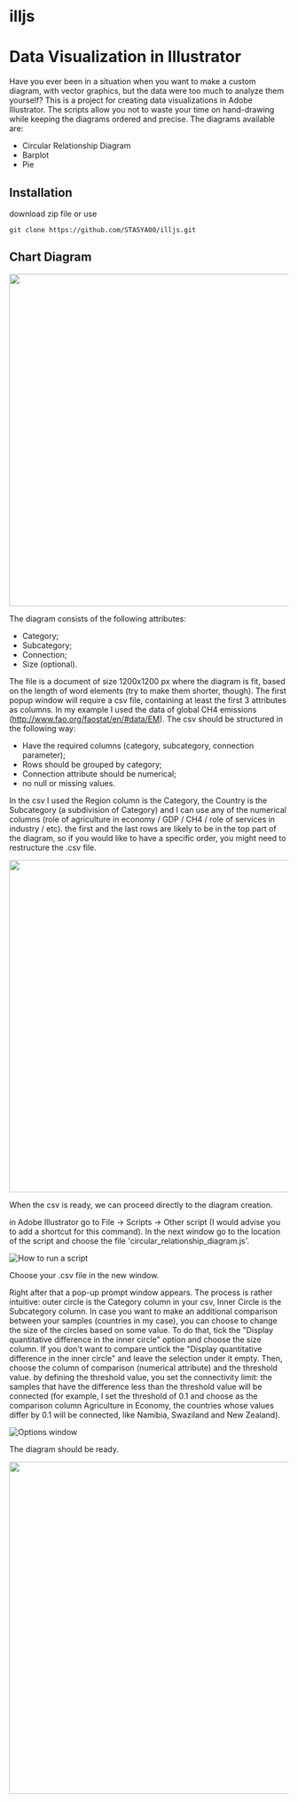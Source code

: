 # illjs
# Data Visualization in Illustrator
Have you ever been in a situation when you want to make a custom diagram, with vector graphics, but the data were too much to analyze them yourself? This is a project for creating data visualizations in Adobe Illustrator. The scripts allow you not to waste your time on hand-drawing while keeping the diagrams ordered and precise.
The diagrams available are:
* Circular Relationship Diagram
* Barplot
* Pie

## Installation

download zip file or use

```
git clone https://github.com/STASYA00/illjs.git

```

## Chart Diagram

<img src="assets/chart_diagram_irregular_size.png" width="600"/>

The diagram consists of the following attributes:
* Category;
* Subcategory;
* Connection;
* Size (optional).

The file is a document of size 1200x1200 px where the diagram is fit, based on the length of word elements (try to make them shorter, though). The first popup window will require a csv file, containing at least the first 3 attributes as columns. In my example I used the data of global CH4 emissions (http://www.fao.org/faostat/en/#data/EM). The csv should be structured in the following way:
* Have the required columns (category, subcategory, connection parameter);
* Rows should be grouped by category;
* Connection attribute should be numerical;
* no null or missing values.

In the csv I used the Region column is the Category, the Country is the Subcategory (a subdivision of Category) and I can use any of the numerical columns (role of agriculture in economy / GDP / CH4 / role of services in industry / etc). the first and the last rows are likely to be in the top part of the diagram, so if you would like to have a specific order, you might need to restructure the .csv file.

<img src="assets/csv_example.png" width="600">

When the csv is ready, we can proceed directly to the diagram creation.

in Adobe Illustrator go to File -> Scripts -> Other script (I would advise you to add a shortcut for this command). In the next window go to the location of the script and choose the file 'circular_relationship_diagram.js'.

![How to run a script](assets/script_running.png)

Choose your .csv file in the new window.

Right after that a pop-up prompt window appears. The process is rather intuitive: outer circle is the Category column in your csv, Inner Circle is the Subcategory column. In case you want to make an additional comparison between your samples (countries in my case), you can choose to change the size of the circles based on some value. To do that, tick the "Display quantitative difference in the inner circle" option and choose the size column. If you don't want to compare untick the "Display quantitative difference in the inner circle" and leave the selection under it empty.
Then, choose the column of comparison (numerical attribute) and the threshold value. by defining the threshold value, you set the connectivity limit: the samples that have the difference less than the threshold value will be connected (for example, I set the threshold of 0.1 and choose as the comparison column Agriculture in Economy, the countries whose values differ by 0.1 will be connected, like Namibia, Swaziland and New Zealand).

![Options window](assets/prompt_window.png)

The diagram should be ready.

<img src="assets/chart_diagram1.png" width="600">






